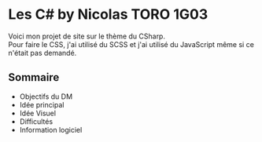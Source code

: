 # Les C# by Nicolas TORO 1G03
    
Voici mon projet de site sur le thème du CSharp.    
Pour faire le CSS, j'ai utilisé du SCSS et j'ai utilisé du JavaScript même si ce n'était pas demandé.    
    
## Sommaire
- Objectifs du DM    
- Idée principal    
- Idée Visuel    
- Difficultés    
- Information logiciel    
    
